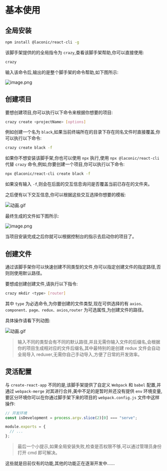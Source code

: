 # 基本使用

## 全局安装

```sh
npm install @laconic/react-cli -g
```

该脚手架提供的的全局指令为 `crazy`,查看该脚手架帮助,你可以直接使用:

```sh
crazy
```

输入该命令后,输出的是整个脚手架的命令帮助,如下图所示:

![image.png](https://p1-juejin.byteimg.com/tos-cn-i-k3u1fbpfcp/3950f1460b9b4ed2a6d1d4402e396667~tplv-k3u1fbpfcp-watermark.image?)

## 创建项目

要想创建项目,你可以执行以下命令来根据你想要的项目:

```sh
crazy create <projectName> [options]
```

例如创建一个名为 `black`,如果当前终端所在的目录下存在同名文件时直接覆盖,你可以执行以下命令:

```sh
crazy create black -f
```

如果你不想安装该脚手架,你也可以使用 `npx` 执行,使用 `npx @laconic/react-cli` 代替 `crazy` 命令,例如,你要创建一个项目,你可以执行以下命令:

```sh
npx @laconic/react-cli create black -f
```

如果没有输入 `-f`,则会在后面的交互信息询问是否覆盖当前已存在的文件夹。

之后便有以下交互信息,你可以根据这些交互选择你想要的模板:

![动画.gif](https://p6-juejin.byteimg.com/tos-cn-i-k3u1fbpfcp/d094c0b458ca4c38ac4e2939796fe647~tplv-k3u1fbpfcp-watermark.image?)

最终生成的文件如下图所示:

![image.png](https://p3-juejin.byteimg.com/tos-cn-i-k3u1fbpfcp/f413a5f5950d4c5d8be5e0d9fb87bb01~tplv-k3u1fbpfcp-watermark.image?)

当项目安装完成之后你就可以根据控制台的指示去启动你的项目了。

## 创建文件

通过该脚手架你可以快速创建不同类型的文件,你可以指定创建文件的指定路径,否则则使用默认路径。

要想成创建创建文件,请执行以下指令:

```sh
crazy mkdir <type> [router]
```

其中 `type` 为必选命令,为你要创建的文件类型,现在可供选择的有 `axios、component、page、redux、axios`,`router` 为可选属性,为创建文件的路径。

具体操作请看下列动图:

![动画.gif](https://p1-juejin.byteimg.com/tos-cn-i-k3u1fbpfcp/c9ace1c86f6c4cdbb8b03c8158e49aa0~tplv-k3u1fbpfcp-watermark.image?)

> 输入不同的类型会有不同的默认路径,并且无需你输入文件的后缀名,会根据你的项目生成相对应的文件后缀名,其中最特别的是创建 redux 文件会自动全局导入 reduxer,无需你自己手动导入,方便了日常的开发效率。

## 灵活配置

与 `create-react-app` 不同的是,该脚手架提供了自定义 `Webpack` 和 `babel` 配置,并通过 `webpack-merge` 对其进行合并,美中不足的是暂时并还没有提供 `env` 环境变量,要区分环境你可以在你通过脚手架下来的项目的 `webpack.config.js` 文件中这样操作:

```js
// 开发环境
const isDevelopment = process.argv.slice(2)[0] === "serve";

module.exports = {
  // ...
};
```

> 最后一个小提示,如果全局安装失败,检查是否权限不够,可以通过管理员身份打开 cmd 即可解决。

这些就是目前仅有的功能,其他的功能正在逐渐开发中......
